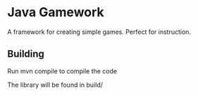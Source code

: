 # Java Gamework
A framework for creating simple games. Perfect for instruction.

## Building
Run mvn compile to compile the code

The library will be found in build/